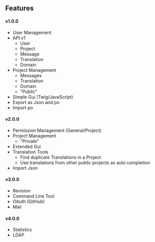 ## Features


#### v1.0.0

- User Management
- API v1
  - User
  - Project
  - Message
  - Translation
  - Domain
- Project Management
  - Messages
  - Translation
  - Domain
  - "Public"
- Simple Gui (Twig/JavaScript)
- Export as Json and po
- Import po

#### v2.0.0

- Permission Management (General/Project)
- Project Management
  - "Private"
- Extended Gui
- Translation Tools
  - Find duplicate Translations in a Project
  - Use translations from other public projects as auto completion
- Import Json

#### v3.0.0

- Revision
- Command Line Tool
- OAuth (GitHub)
- Mail

#### v4.0.0

- Statistics
- LDAP